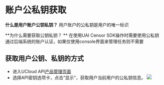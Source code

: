 

#  账户公私钥获取

**什么是用户账户公钥私钥？**
用户账户的公私钥是用户的唯一标识

**为什么需要获取公钥私钥？ **
在使用UAI Censor SDK操作时需要使用公私钥通过后端系统的账户认证，如果仅使用console界面来管理任务则不需要

## 获取用户公钥、私钥的方式

  * 进入UCloud API[产品管理页面](https://console.ucloud.cn/uapi/apikey)
  * 选择API密钥选项卡，点击“显示”，获取用户当前用户的公私钥信息。
	![](/ai/uai-censor/images/access/key_1.png)

